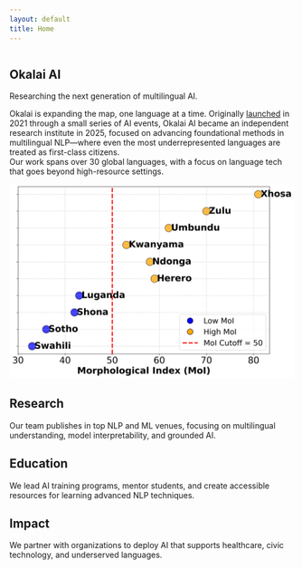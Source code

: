 ```yaml
---
layout: default
title: Home
---
```


<section class="hero">
  <div class="container two-column">
    <div class="column text-block">
      <h1>Okalai AI</h1>
      <p>Researching the next generation of multilingual AI.</p>
      <p>
        Okalai is expanding the map, one language at a time. Originally <a href="https://ndapa.us">launched</a> in 2021 through a small series of AI events, Okalai AI became an independent research institute in 2025, focused on advancing foundational methods in multilingual NLP—where even the most underrepresented languages are treated as first-class citizens.
<br>
Our work spans over 30 global languages, with a focus on language tech that goes beyond high-resource settings.
      </p>
    </div>
    <div class="column image-block">
      <img src="/assets/images/okalai-hero.png" alt="Okalai AI  image">
    </div>
  </div>
</section>

<section class="cards container">
  <div class="card" data-sr>
    <h2>Research</h2>
    <p>Our team publishes in top NLP and ML venues, focusing on multilingual understanding, model interpretability, and grounded AI.</p>
  </div>
  <div class="card" data-sr>
    <h2>Education</h2>
    <p>We lead AI training programs, mentor students, and create accessible resources for learning advanced NLP techniques.</p>
  </div>
  <div class="card" data-sr>
    <h2>Impact</h2>
    <p>We partner with organizations to deploy AI that supports healthcare, civic technology, and underserved languages.</p>
  </div>
</section>
